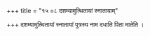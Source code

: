+++
title = "१५ ०८ दशम्यामुत्थितायां स्नातायाम्"

+++
दशम्यामुत्थितायां स्नातायां पुत्रस्य नाम दधाति पिता मातेति ।
